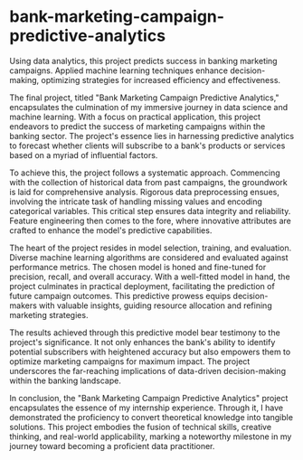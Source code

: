 # bank-marketing-campaign-predictive-analytics
Using data analytics, this project predicts success in banking marketing campaigns. Applied machine learning techniques enhance decision-making, optimizing strategies for increased efficiency and effectiveness.

The final project, titled "Bank Marketing Campaign Predictive Analytics," encapsulates the culmination of my immersive journey in data science and machine learning. With a focus on practical application, this project endeavors to predict the success of marketing campaigns within the banking sector. The project's essence lies in harnessing predictive analytics to forecast whether clients will subscribe to a bank's products or services based on a myriad of influential factors.

To achieve this, the project follows a systematic approach. Commencing with the collection of historical data from past campaigns, the groundwork is laid for comprehensive analysis. Rigorous data preprocessing ensues, involving the intricate task of handling missing values and encoding categorical variables. This critical step ensures data integrity and reliability. Feature engineering then comes to the fore, where innovative attributes are crafted to enhance the model's predictive capabilities.

The heart of the project resides in model selection, training, and evaluation. Diverse machine learning algorithms are considered and evaluated against performance metrics. The chosen model is honed and fine-tuned for precision, recall, and overall accuracy. With a well-fitted model in hand, the project culminates in practical deployment, facilitating the prediction of future campaign outcomes. This predictive prowess equips decision-makers with valuable insights, guiding resource allocation and refining marketing strategies.

The results achieved through this predictive model bear testimony to the project's significance. It not only enhances the bank's ability to identify potential subscribers with heightened accuracy but also empowers them to optimize marketing campaigns for maximum impact. The project underscores the far-reaching implications of data-driven decision-making within the banking landscape.

In conclusion, the "Bank Marketing Campaign Predictive Analytics" project encapsulates the essence of my internship experience. Through it, I have demonstrated the proficiency to convert theoretical knowledge into tangible solutions. This project embodies the fusion of technical skills, creative thinking, and real-world applicability, marking a noteworthy milestone in my journey toward becoming a proficient data practitioner.
